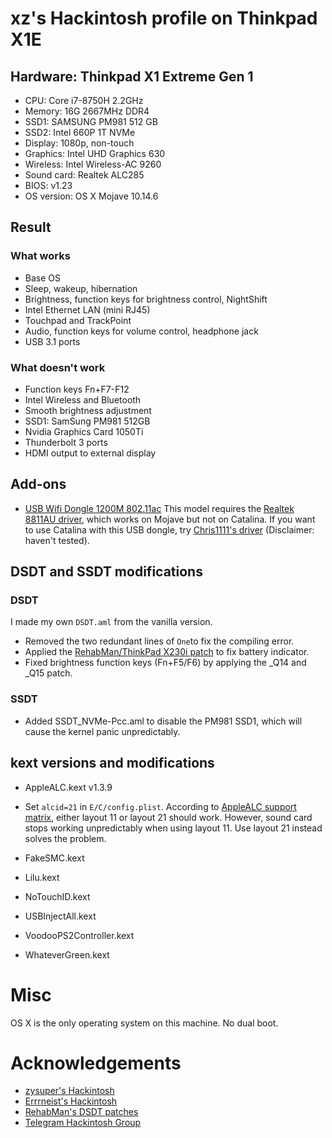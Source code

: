 # xz's Hackintosh profile on Thinkpad X1E

## Hardware: Thinkpad X1 Extreme Gen 1

- CPU: Core i7-8750H 2.2GHz
- Memory: 16G 2667MHz DDR4
- SSD1: SAMSUNG PM981 512 GB
- SSD2: Intel 660P 1T NVMe
- Display: 1080p, non-touch
- Graphics: Intel UHD Graphics 630
- Wireless: Intel Wireless-AC 9260
- Sound card: Realtek ALC285
- BIOS: v1.23
- OS version: OS X Mojave 10.14.6

## Result

### What works

- Base OS
- Sleep, wakeup, hibernation
- Brightness, function keys for brightness control, NightShift
- Intel Ethernet LAN (mini RJ45) 
- Touchpad and TrackPoint
- Audio, function keys for volume control, headphone jack
- USB 3.1 ports

### What doesn't work

- Function keys Fn+F7-F12
- Intel Wireless and Bluetooth
- Smooth brightness adjustment
- SSD1: SamSung PM981 512GB
- Nvidia Graphics Card 1050Ti
- Thunderbolt 3 ports
- HDMI output to external display

## Add-ons

- [USB Wifi Dongle 1200M 802.11ac](https://www.amazon.ca/gp/product/B07P7JQVKB/ref=ppx_yo_dt_b_asin_title_o00_s00?ie=UTF8&psc=1)
  This model requires the [Realtek 8811AU driver](http://u6v.cn/5ovGu2), which works on Mojave but not on Catalina.
  If you want to use Catalina with this USB dongle, try [Chris1111's driver](https://github.com/chris1111/Wireless-USB-Adapter) (Disclaimer: haven't tested).

## DSDT and SSDT modifications

### DSDT
I made my own `DSDT.aml` from the vanilla version.

- Removed the two redundant lines of `One`to fix the compiling error.
- Applied the [RehabMan/ThinkPad X230i patch](https://github.com/RehabMan/Laptop-DSDT-Patch/blob/master/battery/battery_Lenovo-X230i.txt) to fix battery indicator.
- Fixed brightness function keys (Fn+F5/F6) by applying the _Q14 and _Q15 patch.

### SSDT

- Added SSDT_NVMe-Pcc.aml to disable the PM981 SSD1, which will cause the kernel panic unpredictably.

## kext versions and modifications

- AppleALC.kext v1.3.9

- Set `alcid=21` in `E/C/config.plist`.
  According to [AppleALC support matrix](https://github.com/acidanthera/AppleALC/wiki/Supported-codecs), either layout 11 or layout 21 should work. However, sound card stops working unpredictably when using layout 11. Use layout 21 instead solves the problem.
  
- FakeSMC.kext

- Lilu.kext

- NoTouchID.kext

- USBInjectAll.kext

- VoodooPS2Controller.kext

- WhateverGreen.kext


# Misc

OS X is the only operating system on this machine. No dual boot.

# Acknowledgements

- [zysuper's Hackintosh](https://github.com/zysuper/Thinkpad-X1-extreme-EFI) 
- [Errrneist's Hackintosh](https://github.com/Errrneist/Hackintosh-Thinkpad-X1-Extreme)
- [RehabMan's DSDT patches](https://github.com/RehabMan/Laptop-DSDT-Patch)
- [Telegram Hackintosh Group](https://t.me/joinchat/FSuP2UI4ALt1uIVmQ5E6lg)
